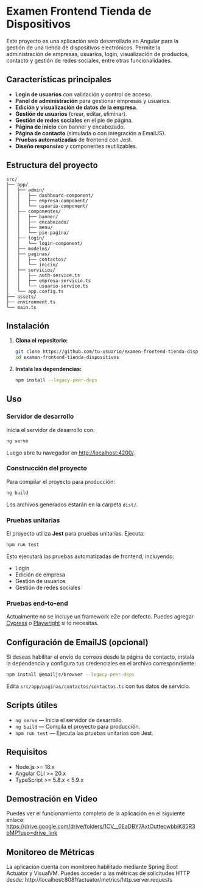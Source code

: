 # Examen Frontend Tienda de Dispositivos

Este proyecto es una aplicación web desarrollada en Angular para la gestión de una tienda de dispositivos electrónicos. Permite la administración de empresas, usuarios, login, visualización de productos, contacto y gestión de redes sociales, entre otras funcionalidades.

## Características principales

- **Login de usuarios** con validación y control de acceso.
- **Panel de administración** para gestionar empresas y usuarios.
- **Edición y visualización de datos de la empresa**.
- **Gestión de usuarios** (crear, editar, eliminar).
- **Gestión de redes sociales** en el pie de página.
- **Página de inicio** con banner y encabezado.
- **Página de contacto** (simulada o con integración a EmailJS).
- **Pruebas automatizadas** de frontend con Jest.
- **Diseño responsivo** y componentes reutilizables.

## Estructura del proyecto

```
src/
├── app/
│   ├── admin/
│   │   ├── dashboard-component/
│   │   ├── empresa-component/
│   │   └── usuario-component/
│   ├── componentes/
│   │   ├── banner/
│   │   ├── encabezado/
│   │   ├── menu/
│   │   └── pie-pagina/
│   ├── login/
│   │   └── login-component/
│   ├── modelos/
│   ├── paginas/
│   │   ├── contactos/
│   │   └── inicio/
│   ├── servicios/
│   │   ├── auth-service.ts
│   │   ├── empresa-servicio.ts
│   │   └── usuario-service.ts
│   └── app.config.ts
├── assets/
├── environment.ts
└── main.ts
```

## Instalación

1. **Clona el repositorio:**
   ```bash
   git clone https://github.com/tu-usuario/examen-frontend-tienda-dispositivos.git
   cd examen-frontend-tienda-dispositivos
   ```

2. **Instala las dependencias:**
   ```bash
   npm install --legacy-peer-deps
   ```

## Uso

### Servidor de desarrollo

Inicia el servidor de desarrollo con:

```bash
ng serve
```

Luego abre tu navegador en [http://localhost:4200/](http://localhost:4200/).

### Construcción del proyecto

Para compilar el proyecto para producción:

```bash
ng build
```

Los archivos generados estarán en la carpeta `dist/`.

### Pruebas unitarias

El proyecto utiliza **Jest** para pruebas unitarias. Ejecuta:

```bash
npm run test
```

Esto ejecutará las pruebas automatizadas de frontend, incluyendo:
- Login
- Edición de empresa
- Gestión de usuarios
- Gestión de redes sociales

### Pruebas end-to-end

Actualmente no se incluye un framework e2e por defecto. Puedes agregar [Cypress](https://www.cypress.io/) o [Playwright](https://playwright.dev/) si lo necesitas.

## Configuración de EmailJS (opcional)

Si deseas habilitar el envío de correos desde la página de contacto, instala la dependencia y configura tus credenciales en el archivo correspondiente:

```bash
npm install @emailjs/browser --legacy-peer-deps
```

Edita `src/app/paginas/contactos/contactos.ts` con tus datos de servicio.

## Scripts útiles

- `ng serve` — Inicia el servidor de desarrollo.
- `ng build` — Compila el proyecto para producción.
- `npm run test` — Ejecuta las pruebas unitarias con Jest.

## Requisitos

- Node.js >= 18.x
- Angular CLI >= 20.x
- TypeScript >= 5.8.x < 5.9.x

## Demostración en Video

Puedes ver el funcionamiento completo de la aplicación en el siguiente enlace:
https://drive.google.com/drive/folders/1CV__0EaDBY7AxtOuttecwbbiK85R3bMP?usp=drive_link

## Monitoreo de Métricas

La aplicación cuenta con monitoreo habilitado mediante Spring Boot Actuator y VisualVM. Puedes acceder a las métricas de solicitudes HTTP desde:
http://localhost:8081/actuator/metrics/http.server.requests

